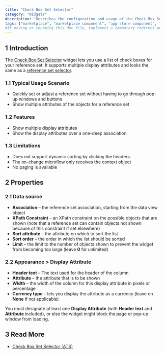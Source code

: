 ```yaml
---
title: "Check Box Set Selector"
category: "Widgets"
description: "Describes the configuration and usage of the Check Box Set Selector widget, which is available in the Mendix Marketplace."
tags: ["marketplace", "marketplace component", "app store component", "widget", "check box set selector", "check box", "platform support"]
#If moving or renaming this doc file, implement a temporary redirect and let the respective team know they should update the URL in the product. See Mapping to Products for more details.
---
```


## 1 Introduction

The [Check Box Set Selector](https://appstore.home.mendix.com/link/app/121/) widget lets you use a list of check boxes for your reference set. It supports multiple display attributes and looks the same as a [reference set selector](/refguide/reference-set-selector).

### 1.1 Typical Usage Scenario

* Quickly set or adjust a reference set without having to go through pop-up windows and buttons
* Show multiple attributes of the objects for a reference set

### 1.2 Features

* Show multiple display attributes
* Show the display attributes over a one-deep association

### 1.3 Limitations

* Does not support dynamic sorting by clicking the headers
* The on-change microflow only receives the context object
* No paging is available

## 2 Properties

### 2.1 Data source

* **Association** – the reference set association, starting from the data view object
* **XPath Constraint** – an XPath constraint on the possible objects that are shown (note that a reference set can contain objects not shown because of this constraint if set elsewhere)
* **Sort attribute** – the attribute on which to sort the list
* **Sort order** – the order in which the list should be sorted
* **Limit** – the limit to the number of objects shown to prevent the widget from becoming too large (leave **0** for unlimited)

### 2.2 Appearance > Display Attribute

* **Header text** – The text used for the header of the column
* **Attribute** – the attribute that is to be shown
* **Width** – the width of the column for this display attribute in pixels or percentage
* **Currency type** – lets you display the attribute as a currency (leave on **None** if not applicable)

You must designate at least one **Display Attribute** (with **Header text** and **Attribute** included), or else the widget might block the page or pop-up window from loading.

## 3 Read More

* [Check Box Set Selector (ATS)](/addons/ats-addon/rg-one-checkbox-set-selector)
